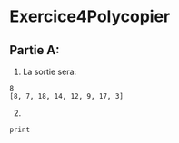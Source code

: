 # Exercice4Polycopier

## Partie A:

1) La sortie sera:
```
8
[8, 7, 18, 14, 12, 9, 17, 3]
```

2) 
```
print
```
